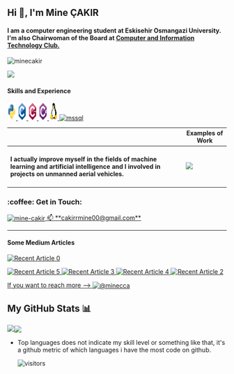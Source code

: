 <h2 align="left">Hi 👋, I'm Mine ÇAKIR</h2>
<h4 align="left">I am a computer engineering student at Eskisehir Osmangazi University. I'm also Chairwoman of the Board at  <a href="http://bbtk.ogu.edu.tr">Computer and Information Technology Club.</a></h4>
<p align="left"> <img src="https://komarev.com/ghpvc/?username=minecakir" alt="minecakir" /> </p>

<img src="https://github.com/Minecakir/Gifs/blob/main/code.gif" width="250px"> 

#### Skills and Experience
<a href="https://www.python.org" target="_blank"> <img src="https://raw.githubusercontent.com/devicons/devicon/master/icons/python/python-original.svg" alt="python" width="20" height="40"/> 
<a href="https://www.cprogramming.com/" target="_blank"> <img src="https://raw.githubusercontent.com/devicons/devicon/master/icons/c/c-original.svg" alt="c" width="20" height="40"/> 
<a href="https://www.w3schools.com/cpp/" target="_blank"> <img src="https://raw.githubusercontent.com/devicons/devicon/master/icons/cplusplus/cplusplus-original.svg" alt="cplusplus" width="20" height="40"/>
<a href="https://www.w3schools.com/cs/" target="_blank"> <img src="https://raw.githubusercontent.com/devicons/devicon/master/icons/csharp/csharp-original.svg" alt="csharp" width="20" height="40"/> 
<a href="https://www.linux.org/" target="_blank"> <img src="https://raw.githubusercontent.com/devicons/devicon/master/icons/linux/linux-original.svg" alt="linux" width="20" height="40"/> </a> <a href="https://www.microsoft.com/en-us/sql-server" target="_blank"> <img src="https://www.svgrepo.com/show/303229/microsoft-sql-server-logo.svg" alt="mssql" width="20" height="40"/> </a> </p>

|  | Examples of Work |
| --------- | ------------- |
| <h4 align="left"> I actually improve myself in the fields of machine learning and artificial intelligence and I involved in projects on unmanned aerial vehicles.</h4>  | <img src="https://github.com/Minecakir/Gifs/blob/main/iha.gif" width="250px">                 |

  
<p align="left">
 <h3 align="left">:coffee: Get in Touch:</h3>
 <a href="https://linkedin.com/in/mine-cakir" target="blank"><img align="center" src="https://cdn.jsdelivr.net/npm/simple-icons@3.0.1/icons/linkedin.svg" alt="mine-cakir" height="30" width="40" /> 📫 **cakirrmine00@gmail.com** </a>

--------------------------------------------------------------
#### Some Medium Articles
  
<a target="_blank" href="https://github-readme-medium-recent-article.vercel.app/medium/@minecca/0"><img src="https://github-readme-medium-recent-article.vercel.app/medium/@minecca/0" alt="Recent Article 0"> 
  
<a target="_blank" href="https://github-readme-medium-recent-article.vercel.app/medium/@minecca/5"><img src="https://github-readme-medium-recent-article.vercel.app/medium/@minecca/5" alt="Recent Article 5"> 
<a target="_blank" href="https://github-readme-medium-recent-article.vercel.app/medium/@minecca/3"><img src="https://github-readme-medium-recent-article.vercel.app/medium/@minecca/3" alt="Recent Article 3"> 
<a target="_blank" href="https://github-readme-medium-recent-article.vercel.app/medium/@minecca/4"><img src="https://github-readme-medium-recent-article.vercel.app/medium/@minecca/4" alt="Recent Article 4"> 
<a target="_blank" href="https://github-readme-medium-recent-article.vercel.app/medium/@minecca/2"><img src="https://github-readme-medium-recent-article.vercel.app/medium/@minecca/2" alt="Recent Article 2"> 
  
If you want to reach more --> <a href="https://minecca.medium.com/" target="blank"><img align="center" src="https://cdn.jsdelivr.net/npm/simple-icons@3.0.1/icons/medium.svg" alt="@minecca" height="30" width="40" /></a>
</p>
  
## My GitHub Stats 📊
<a href="https://github.com/anuraghazra/github-readme-stats">
  <img align="left" src="https://github-readme-stats.vercel.app/api?username=Minecakir&count_private=true&show_icons=true&theme=synthwave" />
</a>
<a href="https://github.com/Minecakir/convoychat">
  <img align="center" src="https://github-readme-stats.vercel.app/api/top-langs/?username=Minecakir" />
</a>
  
- Top languages does not indicate my skill level or something like that, it's a github metric of which languages i have the most code on github.
  
  ![visitors](https://visitor-badge.glitch.me/badge?page_id=Minecakir.Minecakir)
